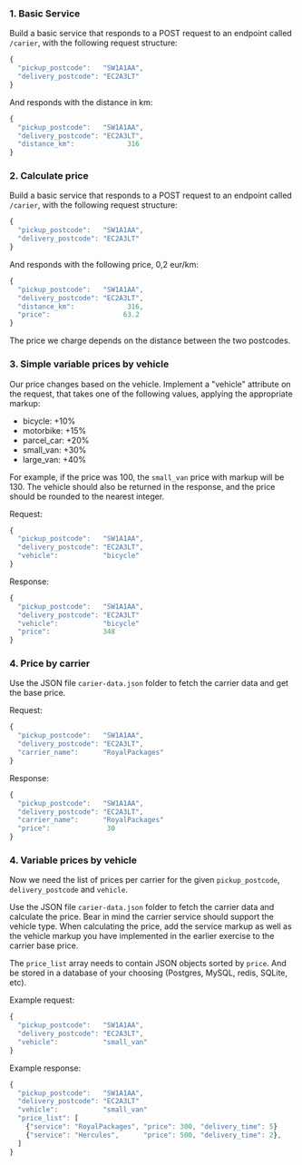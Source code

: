 ### 1. Basic Service

Build a basic service that responds to a POST request to an endpoint called `/carier`, with the following request structure:

```js
{
  "pickup_postcode":   "SW1A1AA",
  "delivery_postcode": "EC2A3LT"
}
```

And responds with the distance in km:

```js
{
  "pickup_postcode":   "SW1A1AA",
  "delivery_postcode": "EC2A3LT",
  "distance_km":             316
}
```

### 2. Calculate price

Build a basic service that responds to a POST request to an endpoint called `/carier`, with the following request structure:

```js
{
  "pickup_postcode":   "SW1A1AA",
  "delivery_postcode": "EC2A3LT"
}
```

And responds with the following price, 0,2 eur/km:

```js
{
  "pickup_postcode":   "SW1A1AA",
  "delivery_postcode": "EC2A3LT",
  "distance_km":             316,
  "price":                  63.2
}
```

The price we charge depends on the distance between the two postcodes. 

### 3. Simple variable prices by vehicle

Our price changes based on the vehicle. Implement a "vehicle" attribute on the request, that takes one of the following values, applying the appropriate markup:

- bicycle: +10%
- motorbike: +15%
- parcel_car: +20%
- small_van: +30%
- large_van: +40%

For example, if the price was 100, the `small_van` price with markup will be 130.
The vehicle should also be returned in the response, and the price should be rounded to the nearest integer.

Request:

```js
{
  "pickup_postcode":   "SW1A1AA",
  "delivery_postcode": "EC2A3LT",
  "vehicle":           "bicycle"
}
```

Response:

```js
{
  "pickup_postcode":   "SW1A1AA",
  "delivery_postcode": "EC2A3LT"
  "vehicle":           "bicycle"
  "price":             348
}
```

### 4. Price by carrier

Use the JSON file `carier-data.json` folder to fetch the carrier data and get the base price.

Request:

```js
{
  "pickup_postcode":   "SW1A1AA",
  "delivery_postcode": "EC2A3LT",
  "carrier_name":      "RoyalPackages"
}
```

Response:

```js
{
  "pickup_postcode":   "SW1A1AA",
  "delivery_postcode": "EC2A3LT",
  "carrier_name":      "RoyalPackages"
  "price":              30
}
```

### 4. Variable prices by vehicle

Now we need the list of prices per carrier for the given `pickup_postcode`, `delivery_postcode` and `vehicle`.

Use the JSON file `carier-data.json` folder to fetch the carrier data and calculate the price.
Bear in mind the carrier service should support the vehicle type. When calculating the price, add the service markup as well as the vehicle markup you have implemented in the earlier exercise to the carrier base price.

The `price_list` array needs to contain JSON objects sorted by `price`. And be stored in a database of your choosing (Postgres, MySQL, redis, SQLite, etc).

Example request:

```js
{
  "pickup_postcode":   "SW1A1AA",
  "delivery_postcode": "EC2A3LT",
  "vehicle":           "small_van"
}
```

Example response:

```js
{
  "pickup_postcode":   "SW1A1AA",
  "delivery_postcode": "EC2A3LT"
  "vehicle":           "small_van"
  "price_list": [
    {"service": "RoyalPackages", "price": 300, "delivery_time": 5}
    {"service": "Hercules",      "price": 500, "delivery_time": 2},
  ]
}
```
